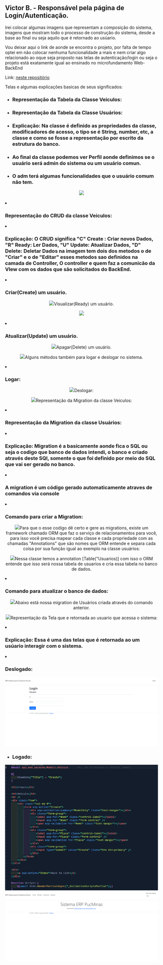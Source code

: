 ## Victor B. - Responsável pela página de Login/Autenticação.

Irei colocar algumas imagens que representam a composição  do sistema, imagens que mostram todo o processo de construção do sistema, desde a base ao final ou  seja aquilo que é retornado ao usúario.

Vou deixar aqui o link de aonde se encontra o projeto, por falta de tempo optei em não colocar nenhuma funcionalidade a mais e nem criar algo relacionado ao oque seja proposto nas telas de autenticação/login ou seja o projeto está exatamente igual ao ensinado no microfundamento Web-BackEnd

Link: [neste repositório](https://github.com/vbf1/ERP-backend.git)

Telas e algumas explicações basicas de seus significados:

- ### Representação da Tabela da Classe Veiculos:
- ### Representação da Tabela da Classe Usuários:

- ### Explicação: Na classe é definido as propriedades da classe, modificadores de acesso, o tipo se é String, number, etc, a classe e como se fosse a representação por escrito da estrutura do banco.

- ### Ao final da classe podemos ver Perfil aonde definimos se o usuário será admin do sistema ou um usuário comun.
- ### O adm terá algumas funcionalidades que o usuário comum não tem.

<p align="center">
<img src="/docs/img/Victor/table-veiculos.png
<img src="/docs/img/Victor/classe-usuarios.png.png

- ### Representação do CRUD da classe Veiculos:

- ### Explicação: O CRUD significa "C" Create : Criar novos Dados, "R" Ready: Ler Dados, "U" Update: Atualizar Dados, "D" Delete: Deletar Dados na imagem tem dois dos metodos o de "Criar" e o de "Editar" esses metodos sao definidos na camada de Controller, O controller e quem faz a comunicão da VIew com os dados que são solicitados do BackEnd.

- ### Criar(Create) um usuário.

<p align="center">
<img src="/docs/img/Victor/create-user.png

- ### Visualizar(Ready) um usuário.

<p align="center">
<img src="/docs/img/Victor/crud.png
<img src="/docs/img/Victor/ready-user.png

- ### Atualizar(Update) um usuário.

<p align="center">
<img src="/docs/img/Victor/edit-user.png

- ### Apagar(Delete) um usuário.

<p align="center">
<img src="/docs/img/Victor/delete-user.png

- ### Alguns métodos também para logar e deslogar no sistema.

- ### Logar:

<p align="center">
<img src="/docs/img/Victor/metodo-login-user.png

- ### Deslogar:

<p align="center">
<img src="/docs/img/Victor/metodo-logout-use.png


- ### Representação da Migration da classe Veiculos:
- ### Representação da Migration da classe Usuários:

- ### Explicação: Migration é a basicamente aonde fica o SQL ou seja o codigo que banco de dados intendi, o banco e criado através deste SQl, somente o que foi definido por meio do SQL que vai ser gerado no banco.

- ### A migration é um código gerado automaticamente atraves de comandos via console 

- ### Comando para criar a Migration: 

<p align="center">
<img src="/docs/img/Victor/comando-create-migration.png

- ### Para que o esse codigo dê certo e gere as migrations, existe um framework chamado ORM que faz o serviço de relacionamentos para você, para isso você precisa mapear cada classe e cada propriedade com as chamadas "Annotations" que são nomes que ORM entende e separa cada coisa por sua função igual ao exemplo na classe usuários:

<p align="center">
<img src="/docs/img/Victor/classe-usuarios.png

- ### Nessa classe temos a annotation [Table("Usuarios)] com isso o ORM entende que isso será nossa tabela de usuarios e cria essa tabela no banco de dados.

- ### Comando para atualizar o banco de dados: 

<p align="center">
<img src="/docs/img/Victor/comando-update-database.png

- ### Abaixo está nossa migration de Usuários criada através do comando anterior.

<p align="center">
<img src="/docs/img/Victor/migration-veiculos.png.png

- ### Representação da Tela que e retornada ao usuario que acessa o sistema:

- ### Explicação: Essa é uma das telas que é retornada ao um usúario interagir com o sistema.
- ### Deslogado:

<p align="center">
<img src="/docs/img/Victor/login-user.png" />

- ### Logado:

<p align="center">
<img src="/docs/img/Victor/view.png" />
<img src="/docs/img/Victor/home-user.png" />